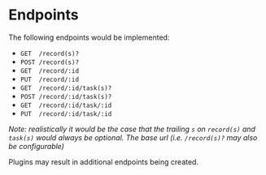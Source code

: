 # Endpoints

The following endpoints would be implemented:

* `GET  /record(s)?`
* `POST /record(s)?`
* `GET  /record/:id`
* `PUT  /record/:id`
* `GET  /record/:id/task(s)?`
* `POST /record/:id/task(s)?`
* `GET  /record/:id/task/:id`
* `PUT  /record/:id/task/:id`

_Note: realistically it would be the case that the trailing `s` on `record(s)` and `task(s)` would always be optional. The base url (i.e. `/record(s)?` may also be configurable)_

Plugins may result in additional endpoints being created.
